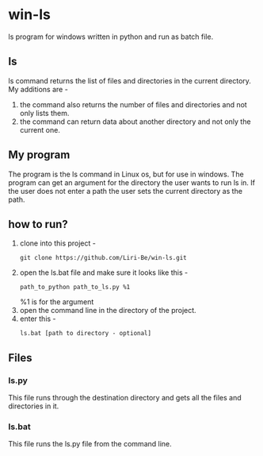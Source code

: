 # win-ls
ls program for windows written in python and run as batch file.

## ls
ls command returns the list of files and directories in the current directory.  
My additions are -
1. the command also returns the number of files and directories and not only lists them.
2. the command can return data about another directory and not only the current one.  

## My program
The program is the ls command in Linux os, but for use in windows.
The program can get an argument for the directory the user wants to run ls in. If the user does not enter a path the user sets the current directory as the path.

## how to run?
1. clone into this project - 
    ``` 
    git clone https://github.com/Liri-Be/win-ls.git
    ```
2. open the ls.bat file and make sure it looks like this - 
    ```
    path_to_python path_to_ls.py %1
    ```
    %1 is for the argument
4. open the command line in the directory of the project.
5. enter this -
    ```
    ls.bat [path to directory - optional]
    ```

## Files
### ls.py
This file runs through the destination directory and gets all the files and directories in it.

### ls.bat
This file runs the ls.py file from the command line.
